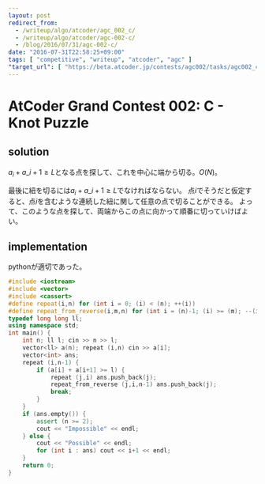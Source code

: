 ```yaml
---
layout: post
redirect_from:
  - /writeup/algo/atcoder/agc_002_c/
  - /writeup/algo/atcoder/agc-002-c/
  - /blog/2016/07/31/agc-002-c/
date: "2016-07-31T22:58:25+09:00"
tags: [ "competitive", "writeup", "atcoder", "agc" ]
"target_url": [ "https://beta.atcoder.jp/contests/agc002/tasks/agc002_c" ]
---
```


# AtCoder Grand Contest 002: C - Knot Puzzle

## solution

$a_i + a\_{i+1} \ge L$となる点を探して、これを中心に端から切る。$O(N)$。

最後に紐を切るには$a_i + a\_{i+1} \ge L$でなければならない。
点$i$でそうだと仮定すると、点$i$を含むような連続した紐に関して任意の点で切ることができる。
よって、このような点を探して、両端からこの点に向かって順番に切っていけばよい。

## implementation

pythonが適切であった。

``` c++
#include <iostream>
#include <vector>
#include <cassert>
#define repeat(i,n) for (int i = 0; (i) < (n); ++(i))
#define repeat_from_reverse(i,m,n) for (int i = (n)-1; (i) >= (m); --(i))
typedef long long ll;
using namespace std;
int main() {
    int n; ll l; cin >> n >> l;
    vector<ll> a(n); repeat (i,n) cin >> a[i];
    vector<int> ans;
    repeat (i,n-1) {
        if (a[i] + a[i+1] >= l) {
            repeat (j,i) ans.push_back(j);
            repeat_from_reverse (j,i,n-1) ans.push_back(j);
            break;
        }
    }
    if (ans.empty()) {
        assert (n >= 2);
        cout << "Impossible" << endl;
    } else {
        cout << "Possible" << endl;
        for (int i : ans) cout << i+1 << endl;
    }
    return 0;
}
```
